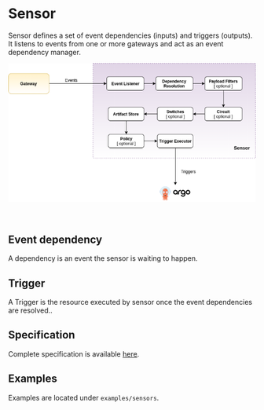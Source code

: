 # Sensor
Sensor defines a set of event dependencies (inputs) and triggers (outputs). It listens to events from one or more
gateways and act as an event dependency manager. 
<br/>

<p align="center">
  <img src="https://github.com/argoproj/argo-events/blob/master/docs/assets/sensor.png?raw=true" alt="Sensor"/>
</p>

<br/>

## Event dependency
A dependency is an event the sensor is waiting to happen.

## Trigger
A Trigger is the resource executed by sensor once the event dependencies are resolved.. 

## Specification
Complete specification is available [here](https://github.com/argoproj/argo-events/blob/master/api/sensor.md).

## Examples
Examples are located under `examples/sensors`.
